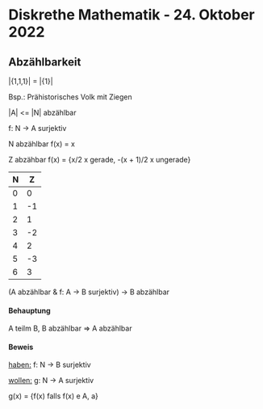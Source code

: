 # Diskrethe Mathematik - 24. Oktober 2022

## Abzählbarkeit

|{1,1,1}| = |{1}|

Bsp.: Prähistorisches Volk mit Ziegen

|A| <= |N| abzählbar

f: N -> A surjektiv

N abzählbar f(x) = x

Z abzähbar f(x) = {x/2 x gerade, -(x + 1)/2 x ungerade}

|N|Z|
|-|-|
|0|0|
|1|-1|
|2|1|
|3|-2|
|4|2|
|5|-3|
|6|3|

(A abzählbar & f: A -> B surjektiv) -> B abzählbar

#### Behauptung

A teilm B, B abzählbar => A abzählbar

#### Beweis

<u>haben:</u> f: N -> B surjektiv

<u>wollen:</u> g: N -> A surjektiv

g(x) = {f(x) falls f(x) e A, a}

